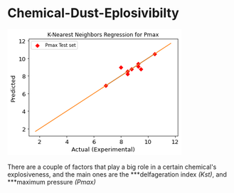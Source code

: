 # Chemical-Dust-Eplosivibilty
![crossVal](https://github.com/Mbazlami/Chemical-Dust-Eplosivibilty-/blob/main/download.png)

There are a couple of factors that play a big role in a certain chemical's explosiveness, and the main ones are the ***delfageration index *(Kst)*, and ***maximum pressure *(Pmax)*
